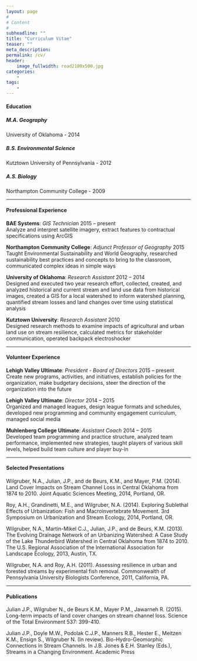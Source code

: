 ```yaml
---
layout: page
#
# Content
#
subheadline: ""
title: "Curriculum Vitae"
teaser: ""
meta_description:
permalink: /cv/
header:
    image_fullwidth: road2100x500.jpg
categories:
    - 
tags:
    - 
---
```


#### Education
##### M.A. Geography  
University of Oklahoma - 2014

##### B.S. Environmental Science  
Kutztown University of Pennsylvania - 2012

##### A.S. Biology  
Northampton Community College - 2009

----- 

#### Professional Experience
 **BAE Systems**: *GIS Technician*  2015 – present  
  Analyze and interpret satellite imagery, extract features to contractual specifications using ArcGIS
 
 **Northampton Community College**: *Adjunct Professor of Geography*  2015  
  Taught Environmental Sustainability and World Geography, researched sustainability best practices and concepts to bring to the classroom, communicated complex ideas in simple ways
 
 **University of Oklahoma**: *Research Assistant*  2012 – 2014  
  Designed and executed two year research effort, collected, created, and analyzed historical and current stream and land use data from historical images, created a GIS for a local watershed to inform watershed planning, quantified stream losses and land changes over time using statistical analysis

 **Kutztown University**: *Research Assistant*  2010  
  Designed research methods to examine impacts of agricultural and urban land use on stream resilience, calculated metrics for stakeholder communication, operated backpack electroshocker

 -----
 
#### Volunteer Experience
 **Lehigh Valley Ultimate**: *President - Board of Directors*  2015 – present  
  Create new programs, activities, and initiatives, establish policies for the organization, make
  budgetary decisions, steer the direction of the organization into the future          
 
 **Lehigh Valley Ultimate**: *Director*  2014 – 2015  
  Organized and managed leagues, design league formats and schedules, developed new programming and community engagement curriculum, managed social media
 
 **Muhlenberg College Ultimate**: *Assistant Coach*  2014 – 2015  
  Developed team programming and practice structure, analyzed team performance, implemented new strategies, taught players of various skill levels, helped build team culture and player buy-in

----

#### Selected Presentations
 Wilgruber, N.A., Julian, J.P., and de Beurs, K.M., and Mayer, P.M. (2014). Land Cover Impacts on Stream Channel Loss in Central Oklahoma from 1874 to 2010. Joint Aquatic Sciences Meeting, 2014, Portland, OR.
 
 Roy, A.H., Grandinetti, M.E., and Wilgruber, N.A. (2014). Exploring Sublethal Effects of Urbanization: Fish and Macroinvertebrate Movement. 3rd Symposium on Urbanization and Stream Ecology, 2014, Portland, OR.
 
 Wilgruber, N.A., Martin-Mikel C.J., Julian, J.P., and de Beurs, K.M. (2013). The Evolving Drainage Network of an Urbanizing Watershed: A Case Study of the Lake Thunderbird Watershed in Central Oklahoma from 1874 to 2010. The U.S. Regional Association of the International Association for Landscape Ecology, 2013, Austin, TX.
 
 Wilgruber, N.A. and Roy, A.H. (2011). Assessing resilience in urban and forested streams by experimental fish removal. Commonwealth of Pennsylvania University Biologists Conference, 2011, California, PA.
 
----

#### Publications
Julian J.P., Wilgruber N., de Beurs K.M., Mayer P.M., Jawarneh R. (2015). Long-term impacts of land cover changes on stream channel loss. Science of the Total Environment 537: 399-410.
 
Julian J.P., Doyle M.W., Podolak C.J.P., Manners R.B., Hester E., Meitzen K.M., Ensign S., Wilgruber N. (In review). Bio-Hydro-Geomorphic Connections in Stream Channels. In J.B. Jones & E.H. Stanley (Eds.), Streams in a Changing Environment. Academic Press
